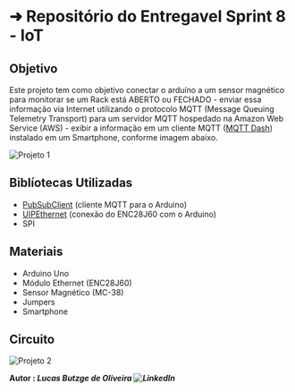 
# ➜ Repositório do Entregavel Sprint 8 - IoT

## Objetivo
Este projeto tem como objetivo conectar o arduíno a um sensor magnético para monitorar se um Rack está ABERTO ou FECHADO - enviar essa informação via Internet
utilizando o protocolo MQTT (Message Queuing Telemetry Transport) para um servidor MQTT hospedado na Amazon Web Service (AWS) - exibir a informação 
em um cliente MQTT ([MQTT Dash](https://play.google.com/store/apps/details?id=net.routix.mqttdash&hl=en&gl=US)) instalado em um Smartphone, conforme imagem abaixo.

![Projeto 1](https://user-images.githubusercontent.com/78054160/106751642-3763f000-6608-11eb-835d-d35a99a629a1.png)


## Biblíotecas Utilizadas
- [PubSubClient](https://github.com/knolleary/pubsubclient) (cliente MQTT para o Arduino)
- [UIPEthernet](https://github.com/UIPEthernet/UIPEthernet) (conexão do ENC28J60 com o Arduino)
- SPI


## Materiais
- Arduino Uno
- Módulo Ethernet (ENC28J60)
- Sensor Magnético (MC-38)
- Jumpers
- Smartphone

## Circuito

![Projeto 2](https://user-images.githubusercontent.com/78054160/106751865-8f025b80-6608-11eb-964a-313256726413.png)

<b>Autor : <i>Lucas Butzge de Oliveira
<img alt="LinkedIn" src="https://www.linkedin.com/in/lucas-butzge-de-oliveira-3a62981b4/"/>
  

